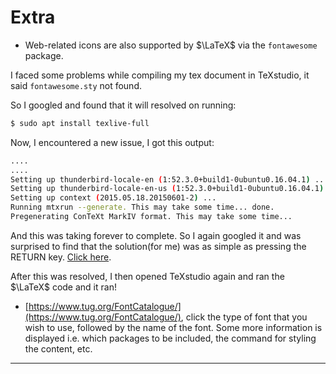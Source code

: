 # Extra

* Web-related icons are also supported by $\LaTeX$ via the `fontawesome` package.

I faced some problems while compiling my tex document in TeXstudio, it said `fontawesome.sty` not found.

So I googled and found that it will resolved on running:
```bash
$ sudo apt install texlive-full
```

Now, I encountered a new issue, I got this output:

```bash
....
....
Setting up thunderbird-locale-en (1:52.3.0+build1-0ubuntu0.16.04.1) ...
Setting up thunderbird-locale-en-us (1:52.3.0+build1-0ubuntu0.16.04.1) ...
Setting up context (2015.05.18.20150601-2) ...
Running mtxrun --generate. This may take some time... done.
Pregenerating ConTeXt MarkIV format. This may take some time...

```

And this was taking forever to complete. So I again googled it and was surprised to find that the solution(for me) was as simple as pressing the
RETURN key. [Click here](https://askubuntu.com/questions/956006/pregenerating-context-markiv-format-this-may-take-some-time-takes-forever/1509109#1509109).

After this was resolved, I then opened TeXstudio again and ran the $\LaTeX$ code and it ran!

* [https://www.tug.org/FontCatalogue/](https://www.tug.org/FontCatalogue/), click the type of font that you wish to use, followed by the name of the font. Some more information is displayed i.e. which packages to be included, the command for styling the content, etc.


---
